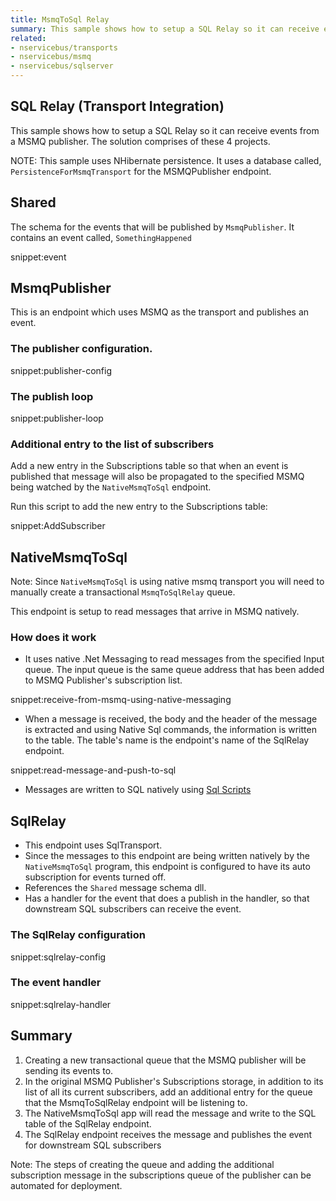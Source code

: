 ```yaml
---
title: MsmqToSql Relay
summary: This sample shows how to setup a SQL Relay so it can receive events from a MSMQ publisher.
related:
- nservicebus/transports
- nservicebus/msmq
- nservicebus/sqlserver
---
```


## SQL Relay (Transport Integration)

This sample shows how to setup a SQL Relay so it can receive events from a MSMQ publisher. The solution comprises of these 4 projects.

NOTE: This sample uses NHibernate persistence. It uses a database called, `PersistenceForMsmqTransport` for the MSMQPublisher endpoint.

## Shared

The schema for the events that will be published by `MsmqPublisher`. It contains an event called, `SomethingHappened`

snippet:event


## MsmqPublisher
This is an endpoint which uses MSMQ as the transport and publishes an event.

### The publisher configuration.

snippet:publisher-config

### The publish loop

snippet:publisher-loop


### Additional entry to the list of subscribers

Add a new entry in the Subscriptions table so that when an event is published that message will also be propagated to the specified MSMQ being watched by the `NativeMsmqToSql` endpoint. 

Run this script to add the new entry to the Subscriptions table:

snippet:AddSubscriber
 
## NativeMsmqToSql

Note: Since `NativeMsmqToSql` is using native msmq transport you will need to manually create a transactional `MsmqToSqlRelay` queue.

This endpoint is setup to read messages that arrive in MSMQ natively.

### How does it work

- It uses native .Net Messaging to read messages from the specified Input queue. The input queue is the same queue address that has been added to MSMQ Publisher's subscription list.

snippet:receive-from-msmq-using-native-messaging

- When a message is received, the body and the header of the message is extracted and using Native Sql commands, the information is written to the table. The table's name is the endpoint's name of the SqlRelay endpoint. 

snippet:read-message-and-push-to-sql

- Messages are written to SQL natively using [Sql Scripts](/nservicebus/sqlserver/operations-scripting.md)

## SqlRelay

- This endpoint uses SqlTransport. 
- Since the messages to this endpoint are being written natively by the `NativeMsmqToSql` program, this endpoint is configured to have its auto subscription for events turned off.
- References the `Shared` message schema dll.
- Has a handler for the event that does a publish in the handler, so that downstream SQL subscribers can receive the event.   


### The SqlRelay configuration

snippet:sqlrelay-config


### The event handler

snippet:sqlrelay-handler


## Summary

1. Creating a new transactional queue that the MSMQ publisher will be sending its events to.
2. In the original MSMQ Publisher's Subscriptions storage, in addition to its list of all its current subscribers, add an additional entry for the queue that the MsmqToSqlRelay endpoint will be listening to.
3. The NativeMsmqToSql app will read the message and write to the SQL table of the SqlRelay endpoint.
4. The SqlRelay endpoint receives the message and publishes the event for downstream SQL subscribers 

Note: The steps of creating the queue and adding the additional subscription message in the subscriptions queue of the publisher can be automated for deployment.
